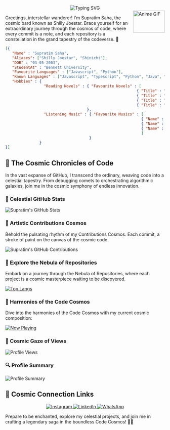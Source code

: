 
<div align="center">
    <img src="https://readme-typing-svg.demolab.com?font=Fira+Code&pause=1000&color=D946EF&center=true&vCenter=true&width=435&lines=Celestial+Code+Symphony+of+Supratim!;JavaScript+Enthusiast;Python+Explorer;Novel+Reader;Music+Lover;Machine+Learning+Dev;Deep+Learning" alt="Typing SVG" />
  </div>
  
<img align="right" alt="Anime GIF" width="100" height="70" src="https://gifdb.com/images/thumbnail/anime-boy-osamu-dazai-8u0nd6hjy63hc6th.gif">

Greetings, interstellar wanderer! I'm Supratim Saha, the cosmic bard known as Shilly Joestar. Brace yourself for an extraordinary journey through the cosmos of code, where every commit is a note, and each repository is a constellation in the grand tapestry of the codeverse. 🌠

  ```json
  [{
     "Name" : "Supratim Saha",
     "Aliases": ["Shilly Joestar", "Shinichi"],
     "DOB" : "03-05-2003",
     "StudentAt" : "Bennett University",
     "Favourite Languages" : ["Javascript", "Python"],
     "Known Languages" : ["Javascript", "Typescript", "Python", "Java", "Verilog HDL"],
     "Hobbies" : {
                   "Reading Novels" : { "Favourite Novels" : [
                                                            { "Title" : "The Hound of the Baskervilles", "Author" : "Sir Arthur Conan Doyle"},
                                                            { "Title" : "No longer human", "Author" : "Osamu Dazai"},
                                                            { "Title" : "The Murders in the Rue Morgue", "Author" : "Edgar Allan Poe"},
                                                            { "Title" : "The man in the iron mask", "Author" : "Alexandre Dumas"}]
                                      },
                   "Listening Music" : { "Favourite Musics" : [
                                                              { "Name" : "Kataomoi" , "Author" : "Aimer"},
                                                              { "Name" : "We don't talk anymore", "Author" : "Charlie Puth"},
                                                              { "Name" : "Uragirimono no Requiem", "Author" : "Daisuke Hasegawa" }      
                                                              ]
                                       } 
                 }
  }]

  ````

## 🌈 The Cosmic Chronicles of Code

In the vast expanse of GitHub, I transcend the ordinary, weaving code into a celestial tapestry. From debugging comets to orchestrating algorithmic galaxies, join me in the cosmic symphony of endless innovation.

### 🚀 Celestial GitHub Stats

![Supratim's GitHub Stats](https://github-readme-stats.vercel.app/api?username=Edward876&show_icons=true&count_private=true&hide=prs&theme=radical)

### 🎨 Artistic Contributions Cosmos

Behold the pulsating rhythm of my Contributions Cosmos. Each commit, a stroke of paint on the canvas of the cosmic code.

![Supratim's GitHub Contributions](https://github-readme-streak-stats.herokuapp.com/?user=Edward876&theme=radical)

### 🌌 Explore the Nebula of Repositories

Embark on a journey through the Nebula of Repositories, where each project is a cosmic masterpiece waiting to be discovered.

[![Top Langs](https://github-readme-stats.vercel.app/api/top-langs/?username=Edward876&layout=compact&theme=radical)](https://github.com/Edward876)

### 🎵 Harmonies of the Code Cosmos

Dive into the harmonies of the Code Cosmos with my current cosmic composition:

[![Now Playing](https://spotify-now-playing-sand.vercel.app/api/spotify)](https://open.spotify.com/embed/track/4ELXBKQHnfWiNt6OUcSo15?utm_source=generator)

### 🌌 Cosmic Gaze of Views

<img src="https://komarev.com/ghpvc/?username=Edward876" alt="Profile Views" />


### 🔍 Profile Summary
![Profile Summary](https://github-profile-summary-cards.vercel.app/api/cards/profile-details?username=Edward876&theme=radical)



## 🌟 Cosmic Connection Links

<p align="center">
  <a href="https://www.instagram.com/_kudo._.shinichi_/">
    <img alt="Instagram" src="https://img.shields.io/badge/Instagram-shilly_joestar-celestial?style=for-the-badge&logo=instagram&logoColor=white" />
  </a>
  <a href="https://www.linkedin.com/in/supratim-saha-548399233">
    <img alt="LinkedIn" src="https://img.shields.io/badge/LinkedIn-Supratim_Saha-galactic?style=for-the-badge&logo=linkedin&logoColor=white" />
  </a>
  <a href="https://wa.me/918509511195">
    <img alt="WhatsApp" src="https://img.shields.io/badge/WhatsApp-Contact_Me-aurora?style=for-the-badge&logo=whatsapp&logoColor=white" />
  </a>
</p>


Prepare to be enchanted, explore my celestial projects, and join me in crafting a legendary saga in the boundless Code Cosmos! 🌌✨
